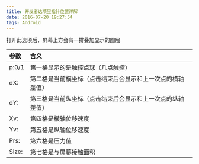 ```yaml
---
title: 开发者选项里指针位置详解
date: 2016-07-20 19:27:54
tags: Android
---
```

打开此选项后，屏幕上方会有一排叠加显示的图层


| 参数    | 含义     |
| :------------- | :------------- |
| p:0/1       | 第一格显示的是触控点球（几点触控）       |
| dX:       | 第二格是当前横坐标（点击结束后会显示和上一次点的横轴差值）       |
| dY:       | 第三格是当前纵坐标（点击结束后会显示和上一次点的纵轴差值）      |
| Xv:       | 第四格是横轴位移速度       |
| Yv:       | 第五格是纵轴位移速度       |
| Prs:       | 第六格是压力值       |
| Size:       | 第七格是与屏幕接触面积       |
